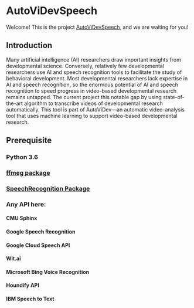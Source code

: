 # AutoViDevSpeech
Welcome! This is the project [AutoViDevSpeech](https://github.com/Xinghua-TAO/AutoVeDv.git), and we are waiting for you!

## Introduction
Many artificial intelligence (AI) researchers draw important insights from developmental science. Conversely, relatively few developmental researchers use AI and speech recognition tools to facilitate the study of behavioral development. Most developmental researchers lack expertise in AI and speech recognition, so the enormous potential of AI and speech recognition to speed progress in video-based developmental research remains untapped. The current project this notable gap by using state-of-the-art algorithm to transcribe videos of developmental research automatically. This tool is part of AutoViDev—an automatic video-analysis tool that uses machine learning to support video-based developmental research.

## Prerequisite
### Python 3.6
### [ffmeg package](https://pypi.org/project/ffmpeg/)
### [SpeechRecognition Package](https://pypi.org/project/SpeechRecognition/)
### Any API here:
#### CMU Sphinx 
#### Google Speech Recognition
#### Google Cloud Speech API
#### Wit.ai
#### Microsoft Bing Voice Recognition
#### Houndify API
#### IBM Speech to Text


